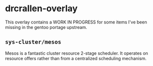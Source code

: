# drcrallen-overlay
This overlay contains a WORK IN PROGRESS for some items I've been missing in the gentoo portage upstream.

## `sys-cluster/mesos`
Mesos is a fantastic cluster resource 2-stage scheduler. It operates on resource offers rather than from a centralized scheduling mechanism.
